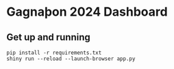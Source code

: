 # Gagnaþon 2024 Dashboard

## Get up and running

```
pip install -r requirements.txt
shiny run --reload --launch-browser app.py
```
